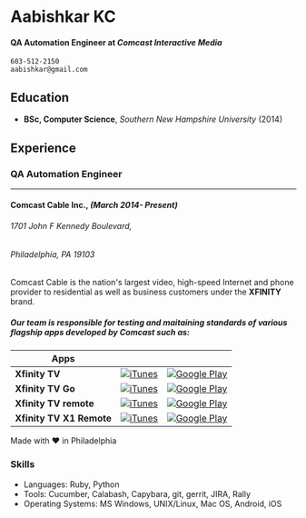 # Aabishkar KC
#### QA Automation Engineer at _Comcast Interactive Media_
	603-512-2150
	aabishkar@gmail.com

## Education
- **BSc, Computer Science**, _Southern New Hampshire University_ (2014)

## Experience

### QA Automation Engineer
--------------------------
#### Comcast Cable Inc., _(March 2014- Present)_
###### 1701 John F Kennedy Boulevard, 
###### Philadelphia, PA 19103

Comcast Cable is the nation's largest video, high-speed Internet and phone provider to residential as well as business customers under the __XFINITY__ brand.

##### Our team is responsible for testing and maitaining standards of various flagship apps developed by Comcast such as:


| Apps  					|									|						|
| ------------------------- | --------------------------------- | --------------------- |
| __Xfinity TV__      		|  [![iTunes](http://images.apple.com/v/itunes/shared/social-links/a/images/itunes_icon_large.png)](https://itunes.apple.com/us/app/xfinity-tv/id731629156?mt=8) 			| [![Google Play](https://www.gstatic.com/android/market_images/web/play_logo.png)](https://play.google.com/store/apps/details?id=com.xfinity.cloudtvr) 	|
| __Xfinity TV Go__ 		| [![iTunes](http://images.apple.com/v/itunes/shared/social-links/a/images/itunes_icon_large.png)](https://itunes.apple.com/us/app/xfinity-tv-go/id552293383?mt=8) 			| [![Google Play](https://www.gstatic.com/android/market_images/web/play_logo.png)](https://play.google.com/store/apps/details?id=com.xfinity.playnow) 		|
| __Xfinity TV remote__ 	| [![iTunes](http://images.apple.com/v/itunes/shared/social-links/a/images/itunes_icon_large.png)](https://itunes.apple.com/us/app/xfinity-tv-remote/id401629893?mt=8) 		| [![Google Play](https://www.gstatic.com/android/market_images/web/play_logo.png)](https://play.google.com/store/apps/details?id=com.xfinity.tv) 			|
| __Xfinity TV X1 Remote__ 	| [![iTunes](http://images.apple.com/v/itunes/shared/social-links/a/images/itunes_icon_large.png)](https://itunes.apple.com/us/app/xfinity-tv-x1-remote/id527726789?mt=8) 	| [![Google Play](https://www.gstatic.com/android/market_images/web/play_logo.png)](https://play.google.com/store/apps/details?id=com.xfinity.remote) 		|

Made with ❤️ in Philadelphia

### Skills
- Languages: Ruby, Python
- Tools: Cucumber, Calabash, Capybara, git, gerrit, JIRA, Rally
- Operating Systems: MS Windows, UNIX/Linux, Mac OS, Android, iOS